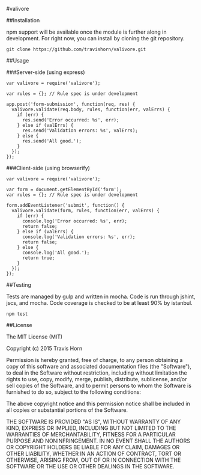 #valivore

##Installation

npm support will be available once the module is further along in development.
For right now, you can install by cloning the git repository.

    git clone https://github.com/travishorn/valivore.git

##Usage

###Server-side (using express)

    var valivore = require('valivore');

    var rules = {}; // Rule spec is under development

    app.post('form-submission', function(req, res) {
      valivore.validate(req.body, rules, function(err, valErrs) {
        if (err) {
          res.send('Error occurred: %s', err);
        } else if (valErrs) {
          res.send('Validation errors: %s', valErrs);
        } else {
          res.send('All good.');
        }
      });
    });

###Client-side (using browserify)

    var valivore = require('valivore');

    var form = document.getElementById('form');
    var rules = {}; // Rule spec is under development

    form.addEventListener('submit', function() {
      valivore.validate(form, rules, function(err, valErrs) {
        if (err) {
          console.log('Error occurred: %s', err);
          return false;
        } else if (valErrs) {
          console.log('Validation errors: %s', err);
          return false;
        } else {
          console.log('All good.');
          return true;
        }
      });
    });

##Testing

Tests are managed by gulp and written in mocha. Code is run through jshint,
jscs, and mocha. Code coverage is checked to be at least 90% by istanbul.

    npm test

##License

The MIT License (MIT)

Copyright (c) 2015 Travis Horn

Permission is hereby granted, free of charge, to any person obtaining a copy
of this software and associated documentation files (the "Software"), to deal
in the Software without restriction, including without limitation the rights
to use, copy, modify, merge, publish, distribute, sublicense, and/or sell
copies of the Software, and to permit persons to whom the Software is
furnished to do so, subject to the following conditions:

The above copyright notice and this permission notice shall be included in
all copies or substantial portions of the Software.

THE SOFTWARE IS PROVIDED "AS IS", WITHOUT WARRANTY OF ANY KIND, EXPRESS OR
IMPLIED, INCLUDING BUT NOT LIMITED TO THE WARRANTIES OF MERCHANTABILITY,
FITNESS FOR A PARTICULAR PURPOSE AND NONINFRINGEMENT. IN NO EVENT SHALL THE
AUTHORS OR COPYRIGHT HOLDERS BE LIABLE FOR ANY CLAIM, DAMAGES OR OTHER
LIABILITY, WHETHER IN AN ACTION OF CONTRACT, TORT OR OTHERWISE, ARISING FROM,
OUT OF OR IN CONNECTION WITH THE SOFTWARE OR THE USE OR OTHER DEALINGS IN
THE SOFTWARE.
